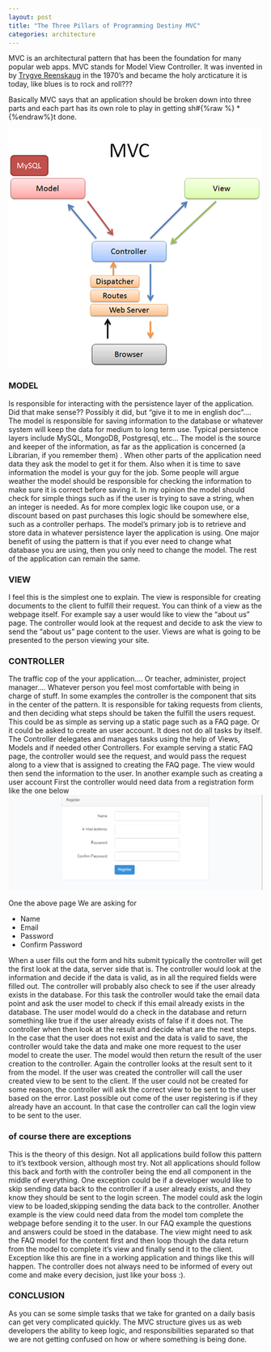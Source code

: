 ```yaml
---
layout: post
title: "The Three Pillars of Programming Destiny MVC"
categories: architecture
---
```



MVC is an architectural pattern that has been the foundation for many popular web apps. 
MVC stands for Model View Controller. It was invented in  by  [Trygve Reenskaug](https://en.wikipedia.org/wiki/Trygve_Reenskaug") in the 1970’s and became the holy arcticature it is today, like blues is to rock and roll??? 

Basically MVC says that an application should be broken down into three parts and each part has its own role to play in getting sh#{%raw %} * {%endraw%}t done. 

![mvc diagram](/assets/img/mvc.png)

### MODEL
Is responsible for interacting with the persistence layer of the application. Did that make sense?? Possibly it did, but “give it to me in english doc”.... The model is responsible for saving information to the database or whatever system will keep the data for medium to long term use. Typical persistence layers include MySQL, MongoDB, Postgresql, etc... The model is the source and keeper of the information, as far as the application is concerned (a Librarian, if you remember them) .  When other parts of the application need data they ask the model to get it for them. Also when it is time to save information the model is your guy for the job. Some people will argue weather the model should be responsible for checking the information to make sure it is correct before saving it. In my opinion the model should check for simple things such as if the user is trying to save a string, when an integer is needed. As for more complex logic like coupon use, or a discount based on past purchases this logic should be somewhere else, such as a controller perhaps. The model’s primary job is to retrieve and store data in whatever persistence layer the application is using. One major benefit of using the pattern is that if you ever need to change what database you are using, then you only need to change the model. The rest of the application can remain the same. 

### VIEW
I feel this is the simplest one to explain. The view is responsible for creating documents to the client to fulfill their request. You can think of a view as the webpage itself. For example say a user would like to view the “about us” page. The controller would look at the request and decide to ask the view to send the “about us” page content to the user. Views are what is going to be presented to the person viewing your site. 

### CONTROLLER
The traffic cop of the your application…. Or teacher, administer, project manager…. Whatever person you feel  most comfortable with being in charge of stuff. In some examples the controller is the component that sits in the center of the pattern. It is responsible for taking requests from clients, and then deciding what steps should be taken the fulfill the users request. This could be as simple as serving up a static page such as a FAQ page. Or it could be asked to create an user account. It does not do all tasks by itself. The Controller delegates and manages tasks using the help of Views, Models and if needed other Controllers. For example serving a static FAQ page, the controller would see the request, and would pass the request along to a view that is assigned to creating the FAQ page. The view would then send the information to the user. In another example such as  creating a user account First the controller would need data from a registration form like the one below 
![example customer register page](/assets/img/register_page_example.png)

One the above page We are asking for 
+ Name
+ Email
+ Password
+ Confirm Password


When a user fills out the form and hits submit typically the controller will get the first look at the data, server side that is. The controller would look at the information and decide if the data is valid, as in all the required fields were filled out. The controller will probably also check to see if the user already exists in the database. For this task the controller would take the email data point and ask the user model to check if this email already exists in the database.  The user model would do a check in the database and return something like true if the user already exists of false if it does not. The controller when then look at the result and decide what are the next steps. In the case that the user does not exist and the data is valid to save, the controller would take the data and make one more request to the user model to create the user. The model would then return the result of the user creation to the controller. Again the controller looks at the result sent to it from the model. If the user was created the controller will call the user created view to be sent to the client. If the user could not be created for some reason, the controller will ask the correct view to be sent to the user based on the error. Last possible out come of the user registering is if they already have an account. In that case the controller can call the login view to be sent to the user. 

### of course there are exceptions
This is the theory of this design. Not all applications build follow this pattern to it’s textbook version, although most try. Not all applications should follow this back and forth with the controller being the end all component in the middle of everything. One exception could be if a developer would like to skip sending data back to the controller if a user already exists, and they know they should be sent to the login screen. The model could ask the login view to be loaded,skipping sending the data back to the controller. Another example is the view could need data from the model tom complete the webpage before sending it to the user.  In our FAQ example the questions and answers could be stoed in the database. The view might need to ask the FAQ model for the content first and then loop though the data return from the model to complete it’s view and finally send it to the client. Exception like this are fine in a working application and things like this will happen. The controller does not always need to be informed of every out come and make every decision, just like your boss :). 

### CONCLUSION
As you can se  some simple tasks that we take for granted on a daily basis can get very complicated quickly. The MVC structure gives us as web developers the ability to keep logic, and responsibilities separated so that we are not getting confused on how or where something is being done.




